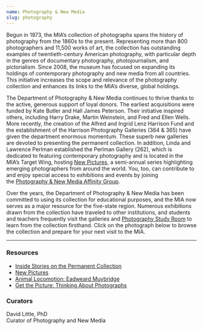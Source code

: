 ```yaml
---
name: Photography & New Media
slug: photography
---
```


Begun in 1973, the MIA’s collection of photographs spans the history of photography from the 1860s to the present. Representing more than 800 photographers and 11,500 works of art, the collection has outstanding examples of twentieth-century American photography, with particular depth in the genres of documentary photography, photojournalism, and pictorialism. Since 2008, the museum has focused on expanding its holdings of contemporary photography and new media from all countries. This initiative increases the scope and relevance of the photography collection and enhances its links to the MIA’s diverse, global holdings.

The Department of Photography &amp; New Media continues to thrive thanks to the active, generous support of loyal donors. The earliest acquisitions were funded by Kate Butler and Hall James Peterson. Their initiative inspired others, including Harry Drake, Martin Weinstein, and Fred and Ellen Wells. More recently, the creation of the Alfred and Ingrid Lenz Harrison Fund and the establishment of the Harrison Photography Galleries (364 &amp; 365) have given the department enormous momentum. These superb new galleries are devoted to presenting the permanent collection. In addition, Linda and Lawrence Perlman established the Perlman Gallery (262), which is dedicated to featuring contemporary photography and is located in the MIA’s Target Wing, hosting <a href="http://www2.artsmia.org/blogs/new-pictures">New Pictures</a>, a semi-annual series highlighting emerging photographers from around the world. You, too, can contribute to and enjoy special access to exhibitions and events by joining the <a href="http://new.artsmia.org/join-and-invest/affinity-groups/">Photography &amp; New Media Affinity Group</a>.

Over the years, the Department of Photography &amp; New Media has been committed to using its collection for educational purposes, and the MIA now serves as a major resource for the five-state region. Numerous exhibitions drawn from the collection have traveled to other institutions, and students and teachers frequently visit the galleries and <a href="http://new.artsmia.org/visit/museum-facilities/study-rooms/">Photography Study Room</a> to learn from the collection firsthand. Click on the photograph below to browse the collection and prepare for your next visit to the MIA.

---

### Resources

* [Inside Stories on the Permanent Collection](http://www2.artsmia.org/blogs/new-pictures/category/inside-stories-of-the-collection/)
* [New Pictures](http://www.artsmia.org/new-pictures)
* [Animal Locomotion: Eadweard Muybridge](http://www.artsmia.org/animal-locomotion)
* [Get the Picture: Thinking About Photographs](http://www.artsmia.org/get-the-picture)

### Curators

David Little, PhD  
Curator of Photography and New Media
